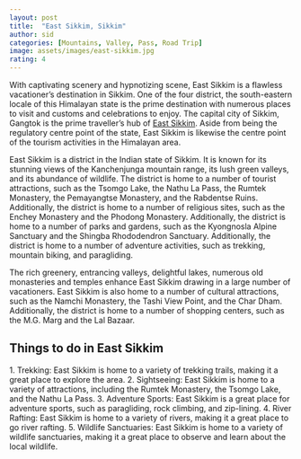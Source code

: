 ```yaml
---
layout: post
title:  "East Sikkim, Sikkim"
author: sid
categories: [Mountains, Valley, Pass, Road Trip]
image: assets/images/east-sikkim.jpg
rating: 4
---
```

With captivating scenery and hypnotizing scene, East Sikkim is a flawless vacationer’s destination in Sikkim. One of the four district, the south-eastern locale of this Himalayan state is the prime destination with numerous places to visit and customs and celebrations to enjoy. The capital city of Sikkim, Gangtok is the prime traveller’s hub of [East Sikkim](https://www.justwravel.com/package/Sikkim-Road-Trip). Aside from being the regulatory centre point of the state, East Sikkim is likewise the centre point of the tourism activities in the Himalayan area.

East Sikkim is a district in the Indian state of Sikkim. It is known for its stunning views of the Kanchenjunga mountain range, its lush green valleys, and its abundance of wildlife. The district is home to a number of tourist attractions, such as the Tsomgo Lake, the Nathu La Pass, the Rumtek Monastery, the Pemayangtse Monastery, and the Rabdentse Ruins. Additionally, the district is home to a number of religious sites, such as the Enchey Monastery and the Phodong Monastery. Additionally, the district is home to a number of parks and gardens, such as the Kyongnosla Alpine Sanctuary and the Shingba Rhododendron Sanctuary. Additionally, the district is home to a number of adventure activities, such as trekking, mountain biking, and paragliding. 

The rich greenery, entrancing valleys, delightful lakes, numerous old monasteries and temples enhance East Sikkim drawing in a large number of vacationers. East Sikkim is also home to a number of cultural attractions, such as the Namchi Monastery, the Tashi View Point, and the Char Dham. Additionally, the district is home to a number of shopping centers, such as the M.G. Marg and the Lal Bazaar.

<h2>Things to do in East Sikkim</h2>
1. Trekking: East Sikkim is home to a variety of trekking trails, making it a great place to explore the area.
2. Sightseeing: East Sikkim is home to a variety of attractions, including the Rumtek Monastery, the Tsomgo Lake, and the Nathu La Pass.
3. Adventure Sports: East Sikkim is a great place for adventure sports, such as paragliding, rock climbing, and zip-lining.
4. River Rafting: East Sikkim is home to a variety of rivers, making it a great place to go river rafting.
5. Wildlife Sanctuaries: East Sikkim is home to a variety of wildlife sanctuaries, making it a great place to observe and learn about the local wildlife.


<div class="pa-carousel-widget" style="width:100%; height:480px; display:none;"
  data-link="https://www.justwravel.com/package/Sikkim-Road-Trip"
  data-title="East Sikkim, Sikkim"
  data-description="Mountains, Valley, Pass, Road Trip"
  data-delay="3">
  <object data="https://lh3.googleusercontent.com/3hgkCx-GBB6WR7JZciKYp7iM9C76yhTRtRoqY4JCUPOgqbD83meisUmg2eoldmnLMlkQr-pRnT3cl8yQa5sta0D0MV5cdCnAy1fI0xPw3VAiYoRzWgwgvQZZuJMvExevZn_qs3ighSo=w1920-h1080"></object>
  <object data="https://lh3.googleusercontent.com/04WLInjx5lSXkqgd9tiIIIBBCCkpiTWvc36WO_X0ZulirnBHeEnx5DtyqfGv4P7mLLFYrXM0l9MieGoYAwFFL7EMB_s5ojtBdp7Xwr65U4nCYC-yupGr6AQ0O48T_y973XS4dKaw9Qo=w1920-h1080"></object>
  <object data="https://lh3.googleusercontent.com/s2IWTeddklF4GiIe9iEa2kQrrV4bZBEXnJAPcMk60iUQGC9fN1JbfWIVWx8DfuD8O2alsGZ9mBRDLuFiSrfG3Ee8t6baeo9Uq2SytpEq9Ee_fZZ-9jyM1Kpn7VPBwrK9L3c7YUDr5tI=w1920-h1080"></object>
  <object data="https://lh3.googleusercontent.com/7Bkn4uLThzUL7HhfETBtW22s2nC_0R4xwT41Owbnbs6VxNLlyuXX0dlXnkR5n0thd8EwEzepFKbcmqQeLDQDc1fBGXd8M43siq0E-j73ZVOp9xS0wChPagV25gfObLYidmpJ-2eUknc=w1920-h1080"></object>
  <object data="https://lh3.googleusercontent.com/Ys6blnfA4MLtmvhcGrThPgk0HopFiEFe76CKhwFub-K_lEOeEjTewAXKLM0TkI0zf4TX2vt8Qu2s2xd13eDerC0FUGqDa3hHaBnELLeH-fFsa7Z9g17SGcj9dATsgiCYQ59aWoDFg34=w1920-h1080"></object>
  <object data="https://lh3.googleusercontent.com/mdoV8VkM9F__F9bvD28Cnj6xKOoiN_aIds-KPSdXhSH7lrBatk20MWyxmQNxCOy4Yvpnk_D8s7t_3SKeoapHpOFzH-E4xXrZCFIHxNLQli-icF6-c8tgY-CBTHgMx9D7Ik0ubEZiXVo=w1920-h1080"></object>
  <object data="https://lh3.googleusercontent.com/cIOlJus_6rTwn5xNhsUNrmj2aE5pV-dht9nPnA2Ts52QBd-A7qkTZoI2lnaFGidqKCM2-kkdV51CDbugTjIIYki-Ta_11DrXLulYzopIs3GWfqywYhmmtH8I3vSZ2OQCXG6iuSch37g=w1920-h1080"></object>
  <object data="https://lh3.googleusercontent.com/8pYLYlJ8enBriwtR2mSsn6g5fBgmooQV7VhwkcTsOfQhG2sYZkWKGl59zyXkvIYcz8_kjHiYYm2yQ8xDzJi_-nebN0WgNXbk6X_YYdmPHQ-WRqZdJ6XLLxo8b2KsJMxbw_m_DdXXx2g=w1920-h1080"></object>
  <object data="https://lh3.googleusercontent.com/u-rgY8Kp_xljlLrPVwrKB9XDZiUfsKJnL2iqANxQdegTgAzoEOYJgJlLdg1Tww331atZ_6nKTR0YfN2gt3-UAkste7mibQU7SH63hnvpZjLHRN5HlFe_FZanQxUY3qjG8HLEc-PSiTs=w1920-h1080"></object>
  <object data="https://lh3.googleusercontent.com/oUGkntLzS5HJyYVlIkdmKLRL2NggQQwXEsda-KHjiDi-VALTWN0ens9HDansFqHrxxF6XsQDMoI0WPW6N6m-YoZYHwlAs8hvYDAK1Qqip3OCFo6-IU2HJZYKjZMkfYU2kwvuVZQfLns=w1920-h1080"></object>
  <object data="https://lh3.googleusercontent.com/prfRZ9PgVmlpjFSEfMe81-U37jjLntUOQe6A1EIgquOklIoTuHHn-Of7LB609gZnhxEyQlvVsoqxVydxEsA6RMXpJdZOcEe1EZJ9AagRnARbD2OgYAZO0Gn2KOo2qY0SUN-k52dN75Q=w1920-h1080"></object>
  <object data="https://lh3.googleusercontent.com/l1BoseI9ulzm2zj50tgHJGcr1NU1x1jsnOoVoTaSTE8TNUXdqD6rQdvcf3_s1t0DwWWFAcCAp0Fyxp7_4nqxcswtYJTansLWisCD8iGt9cf_--8-IT0W_nJ5QIoFSUtlDH7TBaAtO1Y=w1920-h1080"></object>
  <object data="https://lh3.googleusercontent.com/g9vas5wYR2-sFANkiSXa1nU7OVvXV6SLpRBQbUxXsxqZlJDWg6Kc8QxnF-GTQ8ERUnuyd1syVLIBfsIdaxA11RFRBC28YnSKOzd_d85VjdAnfQPYXvkA8yb1BQMm0ZhuQ0llAViyQRc=w1920-h1080"></object>
  <object data="https://lh3.googleusercontent.com/60Xu0bYWd48JJZ4-NKawNcimE1sBpMmCGlHzgzz8wtNUOoVhLB6lYKwFSwlfIogF_ke0qzCEQ2KVrKx1HUe_coTIiWQ4cpzhnORkXZpMqs0sT8pftTrSeHjQmcLLm-Ben4TqBtsC66s=w1920-h1080"></object>
  <object data="https://lh3.googleusercontent.com/vhC7vdVyQq545ZX6CsxLgyruwWml4fCiZqdPGbceXti5rOKnVv6LnhsCHZ1ZVRNkO3SCDo7Nyesk73EMUViU0PeWLaK5jbS8U6vjKq7-6aE1sVhSm3oetqGO_jxjfu-vtbQD2hIRJ5U=w1920-h1080"></object>
  <object data="https://lh3.googleusercontent.com/NXDew_Wa8AyBrO-495dpuEa2JD_XuapIyci0XJ2fFx3aUE_68dpj9a-9oSCJhONzdvOaySTvxOLFwXAdKvtiqOmyW9ufB6ItVhTqCv1N210MddagaCOKBWEv_YntfSl6sarYnTNQF50=w1920-h1080"></object>
  <object data="https://lh3.googleusercontent.com/BY6V3M9c365mYgefneXhVTkIUYskRhcV8sV7s3p4kbi9wFSOLWkVPifvzrj3EfjLGvyzATYnNWqE7yKj9qwGmheO17fps3kIUdX-NmlfZeHFV24l4L7AR4YFXic8dBd6hyrNiq7VwTg=w1920-h1080"></object>
  <object data="https://lh3.googleusercontent.com/zQD_B62Gy7QUwarbe6CjOKOjyHso9VuF9qXEFIb8OUt6qAYFVTW8-3UYnPvaXiCBWVFrltbP4QmRctxIBA0lqa7Z01k-m-Q3jMNES9aA3PsxKqXDv3WCi1Xdz0GZS8I2Ev_QtDabVqc=w1920-h1080"></object>
  <object data="https://lh3.googleusercontent.com/5pVcERfx1xba0R3R7tmtCRPwbuMeaBDeSR2L2_TAutRzwMzhkaxrQq2FuaBRUCzc_akrYoL1uLgTVovScetnq18qu688UZBHlKC9KYRB8PXbzXLREehv254wQeG0ml5wCAG6ZOUEdmA=w1920-h1080"></object>
  <object data="https://lh3.googleusercontent.com/owmJhI8AVB-mr2FjdAPRuj-pv6lFXPVazzj-jQ4Y5qUP88JcE-34MetMAlUQNKXDXZyTZcMvmGLevCRUib4lTCNlnufrHVsIAHXBYWnye716fo0kfwUynNnPCVR9SukXifStZ8_KUCI=w1920-h1080"></object>
  <object data="https://lh3.googleusercontent.com/arcbdpLhemy8tmEGpTmFS6ZrpQxxJmQ15-gyjIQt8H-wtZWnpTBXCLf9EhljIbt3d5iqp15WRqMfJT1t1UwHSvuQ0O5BT1_UnPZsfxVuojYkpcpLInHU07SrMJ-gvHOiyz1au9umBHA=w1920-h1080"></object>
  <object data="https://lh3.googleusercontent.com/6getsGg9lvJhK7VI11nxrRqzkoJ2-xbMoE2X9PiUoM2T0YCGQ7rSqYn23bgezHXlsre0FJ8HUEBEE1fEjguwoI1Fl2f0FfSjiuKuY-XjUH4ZqPhCC0j-aUf1LW0uXthT85l4lz6bagA=w1920-h1080"></object>
  <object data="https://lh3.googleusercontent.com/wucvRvDkjmQGpc1r-BEnVAk4PfpE9TohNDFLbPhZTg6GkHGKgbOfobuCefAEtw0MUwRPdtPTbiUXOGnTv2jFU8ftHCESlJBx9F9i5zqCW_BmdtoJPckiw_NzH2HWd_jSBllEFHwiN_Y=w1920-h1080"></object>
  <object data="https://lh3.googleusercontent.com/huxU1h9-B-K0b4t4gYG4QO4TExei538bWEuLYgwXYbGfmytrEjtdGrA9T0HQjEqJ1Pz9-jgILFudSrcXsqdYPWyl12_-cnB5UtVMpyn8sfvjxwvEy_PTdUvy3ZbeKLoJUYAFY5XFXlw=w1920-h1080"></object>
  <object data="https://lh3.googleusercontent.com/2BXdf9aYiykLMngFaKGKdDO9UTyVISZTdMV60uBLpS7QFCavMlVuPON-NKiqk951rB3c6kR2dQ5mbrxkdFT-bkCW0cePmrK9LDVSq2_PgocHDx2rcvfFehIJi6nCBgpsah2rXrLyHKY=w1920-h1080"></object>
  <object data="https://lh3.googleusercontent.com/U-550usdOiQBwOoRdM3ioc_9I8WlT0kb5_975SS2lpo70u5M9z4TG0rP0ZSglxGw5FwzrD7XQ1d8sEVVfMqFMlPBk1-xQF46PwFIRHSkTRfBWs5p-7kDwXbD6Hku9q-ER8PLWfUY1vE=w1920-h1080"></object>
  <object data="https://lh3.googleusercontent.com/7rYpEvzZYqVmVqZTE0-lZP14gAOkoS6pViWK9OF5ykccp4mEAekfhiziZtPVloY_miLnNDJghtsUf_pW09RiGt5V9nBiP7_kX0s3uKJLZ-5q52CigndBpjkFv1POab3B6-HMCSMsN7o=w1920-h1080"></object>
  <object data="https://lh3.googleusercontent.com/mgqAYcWEBK6LRm5f7_UXhi4w1rT7ywRz-I6erITe5rllwduRW4zgdQNTABpucW6PGbnj6ZFpQVTLxeGN3g7sXYfMj-6sezT5fDF7kn7WTZCHSm7hWlL8yWJXELQ_I12jcoX1tZze_7E=w1920-h1080"></object>
  <object data="https://lh3.googleusercontent.com/er0_s1W671Sc-ByoFrtyFSrzwpGR0DD3WobC7Wz9sLGrSQrqoLjlTkOZIyEtrs2n0Tf6DVp6pZMU-mANrm9fI5_hddq9DR4QLgp30m7SIvuPax50rtwqmVcVzmzkLPrh5CKwMKGLMMA=w1920-h1080"></object>
  <object data="https://lh3.googleusercontent.com/FNW5WFT-yhg37X63hzUKbVV1AmVZA7tPIThTNvXxamY0QgxFtgFD4epsqVHqjOnJVhek1-T50NypCHA27pEBSbnIJWz_HbKFaVCykacFwwWEkLLFqNWqEgov8X3mi5sse4bD8_Gx91Y=w1920-h1080"></object>
  <object data="https://lh3.googleusercontent.com/VZ0ShTp8FeqVl9qbzLD_1iBnX-wPOBxbAxA46VbMBc0tT98HMcxcYZBh90yOipmWBWTdAcnGSQuP-VU3cVWO_lXvu9DaYK1_lyfPsIqaiVw9rvNumMHsmSnL3ZUaVZu5Ro96UQ6Qc70=w1920-h1080"></object>
  <object data="https://lh3.googleusercontent.com/PbkzurzXe5KFUNhZGPPLdbTPh0rWdZDOvS2rhT2mLk49fSXDQSCBq5qbCioYAF1UuttUD8S6chJOoC5SnYURTh9sYM9blEvsXBx8dOGVI-byCnID0wLByGSIfRiHmy9ydxmv3H_rfwU=w1920-h1080"></object>
  <object data="https://lh3.googleusercontent.com/I9qr3sjoxxZmn7s01Uv9reuYo3szNGmHtEy9-WOmFsU0Hf_pA4AWoQAmE8ASXOd7_RFlC0CSf7W7bmFgrJgLZFHAvIzTf994lnXqDFxd-pa3WmjD-fsVDuiid8jH5UJZFuREAj7Iak8=w1920-h1080"></object>
  <object data="https://lh3.googleusercontent.com/1g9e9MYMlE7tlBdPCrKb95sC_3XjfGpxoNPgApPZeL_VTyQexNM6w6UbTA96RIKh3j8enMV9evueii7yFQC9AhYz3VtHlgoURnGb1yaNWB6ievZoybYAsQvnvnfGy_3EL5jP4rN6J2w=w1920-h1080"></object>
  <object data="https://lh3.googleusercontent.com/GiikWB06huayHeiz-fmLyiNrozU12I6VTypPaaUurmHTObxBgsF4muv2XGUY7TUClovO0oCKv4qE00KqSMlA7ww-0NNakmuiJGkakqvt6aksLevEwTnKtGUnmi8QPx8AUr75scGI1YM=w1920-h1080"></object>
  <object data="https://lh3.googleusercontent.com/hJvH9qQpAMh6Q_97Jqo5SIn4W8VcnCvDykUEvUMPeUttJATJHq5fxelqBXTFNz_33jFtn7S_IDhu2QYplhOpk_elXhHnLdtdOVsRDu6_rgbEtJOtQC6ZauKpkKKAE0sfneLiP9JsKJM=w1920-h1080"></object>
  <object data="https://lh3.googleusercontent.com/XDPs8tEZILv2-bp5hdyKxgj5Poa0fS_e2N8_7dMAT3469uNcuyy8ED19f5zGQ-uHMBYZ19Dfmwha0IegyMN4JHQAHMAfhKxg4nDWkxmeuWpcmpUvY9xgmxxzlDqENbb1S00Jf4j-SIc=w1920-h1080"></object>
  <object data="https://lh3.googleusercontent.com/VI7zdHe_xnJedwVap6Q-JBygg8OXJ0PNXMGZ4MSJyGJ4YMnZAVmV-UjPynY1d8aF8pJ5BmzfurZKdDbAtLHCgfeXr2-qJJT7xm0BLPqHIp2nP1ntlZIxMBIJJIcf9KcmBunrNzSkZeU=w1920-h1080"></object>
  <object data="https://lh3.googleusercontent.com/PGP-SpqHvSfWUHpFSBF8BL7t2MNCp5kIQQ9WXhvqmYDoZqa7Sc7_5-Yzth_-p_DXi-OYCNrNiGutXv1cwySMKE7Ufs6BSZyrJuVlEd6A5J_1iLkDEdcN-xPkE_CP5ZAxv7ReaY_si-c=w1920-h1080"></object>
  <object data="https://lh3.googleusercontent.com/aUb3ibXsza5F9yX2TIZwho_eFJZkJzRL4K4PMbjei1vsLOmY1YbaaF_6g94_ol09EsTATC7uUsRODGuNfLOEdzpFuWKuCemcYGzqwRlIeoufe8DcqMwsnHK2JfUIIPi4w05ziYHHTJs=w1920-h1080"></object>
</div>
